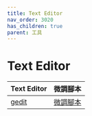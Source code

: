 ```yaml
---
title: Text Editor
nav_order: 3020
has_children: true
parent: 工具
---
```



# Text Editor

| Text Editor | 微調腳本 |
| --- | --- |
| [gedit](https://samwhelp.github.io/note-about-ubuntu-budgie/read/subject/tool/text-editor/gedit.html) | [微調腳本](https://github.com/samwhelp/ubuntu-budgie-adjustment/tree/main/prototype/main/tool-config/part/gedit) |
